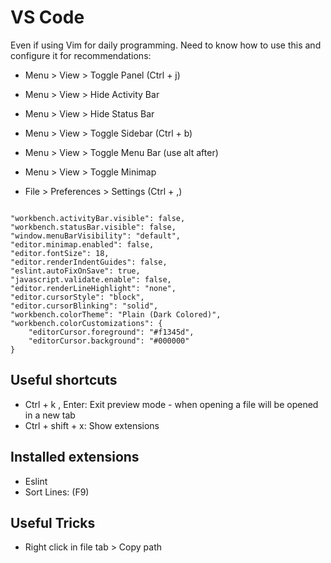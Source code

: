 # VS Code

Even if using Vim for daily programming. Need to know how to use this and configure it for recommendations:

- Menu > View > Toggle Panel (Ctrl + j)
- Menu > View > Hide Activity Bar
- Menu > View > Hide Status Bar
- Menu > View > Toggle Sidebar (Ctrl + b)
- Menu > View > Toggle Menu Bar (use alt after)
- Menu > View > Toggle Minimap

- File > Preferences > Settings (Ctrl + ,)

```

"workbench.activityBar.visible": false,
"workbench.statusBar.visible": false,
"window.menuBarVisibility": "default",
"editor.minimap.enabled": false,
"editor.fontSize": 18,
"editor.renderIndentGuides": false,
"eslint.autoFixOnSave": true,
"javascript.validate.enable": false,
"editor.renderLineHighlight": "none",
"editor.cursorStyle": "block",
"editor.cursorBlinking": "solid",
"workbench.colorTheme": "Plain (Dark Colored)",
"workbench.colorCustomizations": {
    "editorCursor.foreground": "#f1345d",
    "editorCursor.background": "#000000"
}

```

## Useful shortcuts

- Ctrl + k , Enter: Exit preview mode - when opening a file will be opened in a new tab
- Ctrl + shift + x: Show extensions

## Installed extensions

- Eslint
- Sort Lines: (F9)

## Useful Tricks

- Right click in file tab > Copy path
